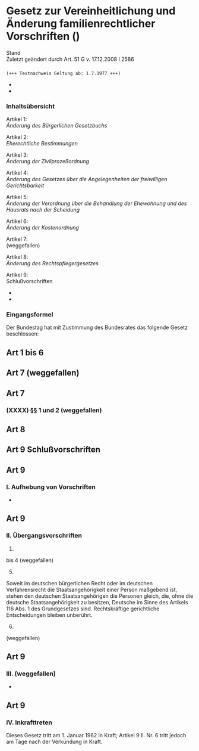 Gesetz zur Vereinheitlichung und Änderung familienrechtlicher Vorschriften ()
=============================================================================

Stand  
Zuletzt geändert durch Art. 51 G v. 17.12.2008 I 2586

### 

```
(+++ Textnachweis Geltung ab: 1.7.1977 +++)
```

-
-

### Inhaltsübersicht

Artikel 1:  
*Änderung des Bürgerlichen Gesetzbuchs*

Artikel 2:  
*Eherechtliche Bestimmungen*

Artikel 3:  
*Änderung der Zivilprozeßordnung*

Artikel 4:  
*Änderung des Gesetzes über die Angelegenheiten der freiwilligen Gerichtsbarkeit*

Artikel 5:  
*Änderung der Verordnung über die Behandlung der Ehewohnung und des Hausrats nach der Scheidung*

Artikel 6:  
*Änderung der Kostenordnung*

Artikel 7:  
(weggefallen)

Artikel 8:  
*Änderung des Rechtspflegergesetzes*

Artikel 9:  
Schlußvorschriften

-
-

### Eingangsformel

Der Bundestag hat mit Zustimmung des Bundesrates das folgende Gesetz beschlossen:

Art 1 bis 6
-----------

### 

Art 7 (weggefallen)
-------------------

### 

Art 7
-----

### (XXXX) §§ 1 und 2 (weggefallen)

Art 8
-----

### 

Art 9 Schlußvorschriften
------------------------

### 

Art 9
-----

### I. Aufhebung von Vorschriften

-

Art 9
-----

### II. Übergangsvorschriften

1.  
bis 4 (weggefallen)

5.  
Soweit im deutschen bürgerlichen Recht oder im deutschen Verfahrensrecht die Staatsangehörigkeit einer Person maßgebend ist, stehen den deutschen Staatsangehörigen die Personen gleich, die, ohne die deutsche Staatsangehörigkeit zu besitzen, Deutsche im Sinne des Artikels 116 Abs. 1 des Grundgesetzes sind. Rechtskräftige gerichtliche Entscheidungen bleiben unberührt.

6.  
(weggefallen)

Art 9
-----

### III. (weggefallen)

-

Art 9
-----

### IV. Inkrafttreten

Dieses Gesetz tritt am 1. Januar 1962 in Kraft; Artikel 9 II. Nr. 6 tritt jedoch am Tage nach der Verkündung in Kraft.
